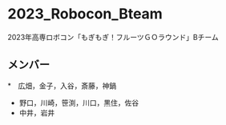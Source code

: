 # 2023_Robocon_Bteam
2023年高専ロボコン「もぎもぎ！フルーツＧＯラウンド」Bチーム
## メンバー
*　広畑，金子，入谷，斎藤，神鍋
*  野口，川崎，笹渕，川口，黒住，佐谷
*  中井，岩井
